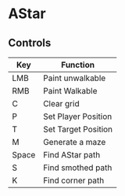 # AStar

## Controls

| Key   | Function            |
| ----- | ------------------- |
| LMB   | Paint unwalkable    |
| RMB   | Paint Walkable      |
| C     | Clear grid          |
| P     | Set Player Position |
| T     | Set Target Position |
| M     | Generate a maze     |
| Space | Find AStar path     |
| S     | Find smothed path   |
| K     | Find corner path    |
